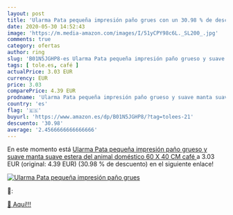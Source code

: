 ```yaml
---
layout: post
title: 'Ularma Pata pequeña impresión paño grues con un 30.98 % de descuento'
date: 2020-05-30 14:52:43
image: 'https://m.media-amazon.com/images/I/51yCPY98c6L._SL200_.jpg'
comments: true
category: ofertas
author: ring
slug: 'B01N5JGHP8-es Ularma Pata pequeña impresión paño grueso y suave manta...'
tags: [ tole.es, café ]
actualPrice: 3.03 EUR
currency: EUR
price: 3.03
comparePrice: 4.39 EUR
prodname: 'Ularma Pata pequeña impresión paño grueso y suave manta suave estera del animal doméstico  60 X 40 CM  café '
country: 'es'
flag: '🇪🇸'
buyurl: 'https://www.amazon.es/dp/B01N5JGHP8/?tag=tolees-21'
descuento: '30.98'
average: '2.4566666666666666'
---
```


En este momento está [Ularma Pata pequeña impresión paño grueso y suave manta suave estera del animal doméstico  60 X 40 CM  café ](https://www.amazon.es/dp/B01N5JGHP8/?tag=tolees-21) a 3.03 EUR (original: 4.39 EUR) (30.98 %  de descuento) en el siguiente enlace!

[![Ularma Pata pequeña impresión paño grues](https://m.media-amazon.com/images/I/51yCPY98c6L._SL200_.jpg)](https://www.amazon.es/dp/B01N5JGHP8/?tag=tolees-21)

🔎:


[🛒 Aquí!!!](https://www.amazon.es/dp/B01N5JGHP8/?tag=tolees-21)
